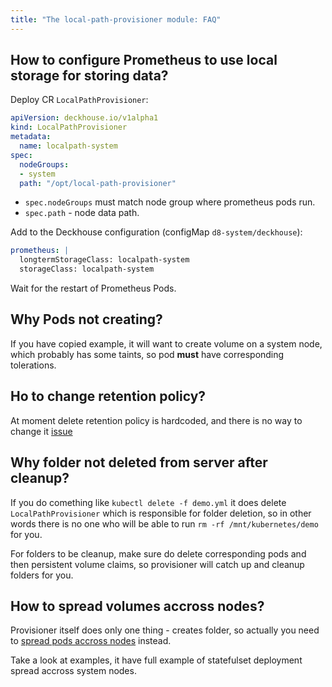 ```yaml
---
title: "The local-path-provisioner module: FAQ"
---
```


## How to configure Prometheus to use local storage for storing data?

Deploy CR `LocalPathProvisioner`:
```yaml
apiVersion: deckhouse.io/v1alpha1
kind: LocalPathProvisioner
metadata:
  name: localpath-system
spec:
  nodeGroups:
  - system
  path: "/opt/local-path-provisioner"
```

- `spec.nodeGroups` must match node group where prometheus pods run.
- `spec.path` - node data path.

Add to the Deckhouse configuration (configMap `d8-system/deckhouse`):
```yaml
prometheus: |
  longtermStorageClass: localpath-system
  storageClass: localpath-system
```

Wait for the restart of Prometheus Pods.

## Why Pods not creating?

If you have copied example, it will want to create volume on a system node, which probably has some taints, so pod **must** have corresponding tolerations.

## Ho to change retention policy?

At moment delete retention policy is hardcoded, and there is no way to change it [issue](https://github.com/deckhouse/deckhouse/issues/360)

## Why folder not deleted from server after cleanup?

If you do comething like `kubectl delete -f demo.yml` it does delete `LocalPathProvisioner` which is responsible for folder deletion, so in other words there is no one who will be able to run `rm -rf /mnt/kubernetes/demo` for you.

For folders to be cleanup, make sure do delete corresponding pods and then persistent volume claims, so provisioner will catch up and cleanup folders for you.

## How to spread volumes accross nodes?

Provisioner itself does only one thing - creates folder, so actually you need to [spread pods accross nodes](https://kubernetes.io/docs/concepts/scheduling-eviction/assign-pod-node/) instead.

Take a look at examples, it have full example of statefulset deployment spread accross system nodes.
